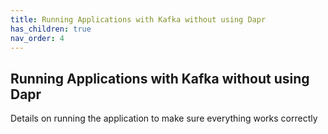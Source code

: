 ```yaml
---
title: Running Applications with Kafka without using Dapr
has_children: true
nav_order: 4
---
```


## Running Applications with Kafka without using Dapr

Details on running the application to make sure everything works correctly